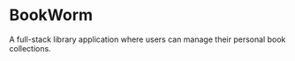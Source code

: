# BookWorm
A full-stack library application where users can manage their personal book collections.
